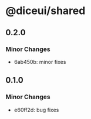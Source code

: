# @diceui/shared

## 0.2.0

### Minor Changes

- 6ab450b: minor fixes

## 0.1.0

### Minor Changes

- e60ff2d: bug fixes
